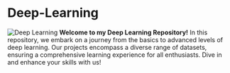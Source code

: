 # Deep-Learning
![Deep Learning](https://media.istockphoto.com/id/1167190490/vector/3d-neural-network-with-six-layers.jpg?s=612x612&w=0&k=20&c=HSbnQqi26ZibpoewUA2G5i7QNDD7O2RlVwKyQJ-5XC0=)
**Welcome to my Deep Learning Repository!**
In this repository, we embark on a journey from the basics to advanced levels of deep learning. Our projects encompass a diverse range of datasets, ensuring a comprehensive learning experience for all enthusiasts. Dive in and enhance your skills with us!
